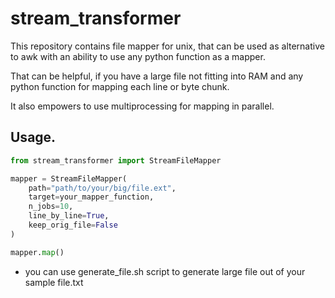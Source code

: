 # stream_transformer

This repository contains file mapper for unix, that can be used as alternative to awk with an ability to use any python function as a mapper.

That can be helpful, if you have a large file not fitting into RAM and any python function for mapping each line or byte chunk. 

It also empowers to use multiprocessing for mapping in parallel.

## Usage.
``` python
from stream_transformer import StreamFileMapper

mapper = StreamFileMapper(
    path="path/to/your/big/file.ext",
    target=your_mapper_function,
    n_jobs=10,
    line_by_line=True,
    keep_orig_file=False
)

mapper.map()
```

* you can use generate_file.sh script to generate large file out of your sample file.txt
